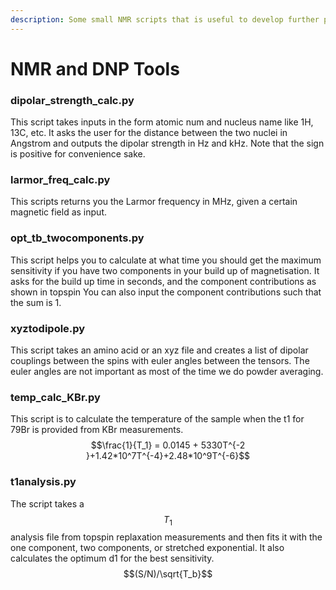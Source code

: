 ```yaml
---
description: Some small NMR scripts that is useful to develop further programmes.
---
```


# NMR and DNP Tools

### dipolar\_strength\_calc.py

This script takes inputs in the form atomic num and nucleus name like 1H, 13C, etc. It asks the user for the distance between the two nuclei in Angstrom and outputs the dipolar strength in Hz and kHz. Note that the sign is positive for convenience sake.

### larmor\_freq\_calc.py

This scripts returns you the Larmor frequency in MHz, given a certain magnetic field as input.

### opt\_tb\_twocomponents.py

This script helps you to calculate at what time you should get the maximum sensitivity if you have two components in your build up of magnetisation. It asks for the build up time in seconds, and the component contributions as shown in topspin You can also input the component contributions such that the sum is 1.

### xyztodipole.py

This script takes an amino acid or an xyz file and creates a list of dipolar couplings between the spins with euler angles between the tensors. The euler angles are not important as most of the time we do powder averaging.

### temp\_calc\_KBr.py

This script is to calculate the temperature of the sample when the t1 for 79Br is provided from KBr measurements.$$\frac{1}{T_1} = 0.0145 + 5330T^{-2 }+1.42*10^7T^{-4}+2.48*10^9T^{-6}$$

### t1analysis.py

The script takes a $$T_1$$analysis file from topspin replaxation measurements and then fits it with the one component, two components, or stretched exponential. It also calculates the optimum d1 for the best sensitivity. $$(S/N)/\sqrt{T_b}$$
